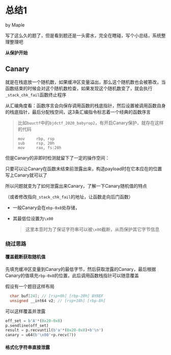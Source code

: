 # 总结1

by Maple

写了这么久的题了，但是看到题还是一头雾水，完全在瞎碰，写个小总结，系统整理整理吧

**从保护开始**

## Canary

就是在栈底放一个随机数，如果缓冲区变量溢出，那么这个随机数也会被篡改，当函数结束的时候会对这个随机数检查，如果发现这个随机数变了，就会执行`_stack_chk_fail`函数终止程序

从汇编角度看：函数序言会向保存调用函数的栈底指针，然后设置被调用函数自身的栈底指针，最后分配栈空间，这3条汇编指令标志着一个经典的函数序言

>  比如`buuctf`中的`bjdctf_2020_babyrop2`，有开启Canary保护，就存在这样的代码
>
> ```assembly
> mov     rbp, rsp
> sub     rsp, 20h
> mov     rax, fs:28h
> ```

但是Canary的非即时检测就留下了一定的操作空间：

只要可以让Canary在函数未结束前泄露出来，构造payload时在它本应在的位置写上Canary就可以了

所以问题就变为了如何泄露出来Canary，了解一下Canary随机值的特点

（或者修改指向`_stack_chk_fail`的地址，让函数走向后门函数）

- 一般Canary会在`ebp-0x8`处存储，

- 其最低位设置为`\x00`

  >  这里本意时为了保证字符串可以被`\x00`截断，从而保护其它字节信息

### 绕过思路

#### 覆盖截断获取随机值

先填充缓冲区变量到Canary的最低字节，然后获取泄露的Canary，最后根据Canary的值填充`rbp-0x8`的位置，此后调用函数栈指针可以随意覆盖

假设有一个题目这样布局

```c
  char buf[24]; // [rsp+0h] [rbp-20h] BYREF
  unsigned __int64 v2; // [rsp+18h] [rbp-8h]
```

可以这样覆盖并泄露

```python
off_set = b'A'*(0x20-0x8)
p.sendline(off_set)
result = p.recvuntil(b'a'*(0x20-0x8)+b'\n')
canary = u64(b'\x00'+p.recv(7))
```

#### 格式化字符串直接泄露